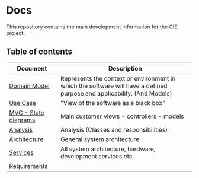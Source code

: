 # Docs
This repository contains the main development information for the CIE project.

## Table of contents

| Document                            | Description                                                  |
| ----------------------------------- | ------------------------------------------------------------ |
| [Domain Model](DomainModel.md)      | Represents the context or environment in which the software will have a defined purpose and applicability. (And Models) |
| [Use Case](UseCase.md)              | "View of the software as a black box"                        |
| [MVC - State diagrams](Analysis.md) | Main customer views - controllers - models                   |
| [Analysis](Analysis.md)             | Analysis (Classes and responsibilities)                      |
| [Architecture](Architecture.md)     | General system architecture                                  |
| [Services](Services.md)             | All system architecture, hardware, development services etc.. |
| [Requirements](Requirements.md)     |                                                              |
